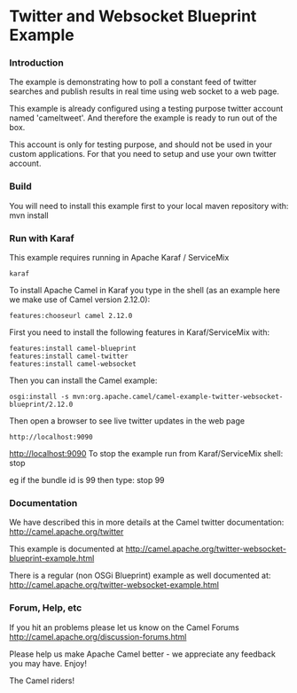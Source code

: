 # Twitter and Websocket Blueprint Example

### Introduction
The example is demonstrating how to poll a constant feed of twitter searches
and publish results in real time using web socket to a web page.

This example is already configured using a testing purpose twitter account named 'cameltweet'.
And therefore the example is ready to run out of the box.

This account is only for testing purpose, and should not be used in your custom applications.
For that you need to setup and use your own twitter account.

### Build
You will need to install this example first to your local maven repository with:
  mvn install

### Run with Karaf
This example requires running in Apache Karaf / ServiceMix

	karaf 
	
To install Apache Camel in Karaf you type in the shell (as an example here we make use of
Camel version 2.12.0):

	features:chooseurl camel 2.12.0

First you need to install the following features in Karaf/ServiceMix with:

	features:install camel-blueprint
	features:install camel-twitter
	features:install camel-websocket

Then you can install the Camel example:

	osgi:install -s mvn:org.apache.camel/camel-example-twitter-websocket-blueprint/2.12.0

Then open a browser to see live twitter updates in the web page
	
	http://localhost:9090
<http://localhost:9090>
To stop the example run from Karaf/ServiceMix shell:
  stop <bundle id>

eg if the bundle id is 99 then type:
  stop 99

### Documentation
We have described this in more details at the Camel twitter documentation: <http://camel.apache.org/twitter>

This example is documented at <http://camel.apache.org/twitter-websocket-blueprint-example.html>

There is a regular (non OSGi Blueprint) example as well documented at: <http://camel.apache.org/twitter-websocket-example.html>

### Forum, Help, etc 

If you hit an problems please let us know on the Camel Forums <http://camel.apache.org/discussion-forums.html>

Please help us make Apache Camel better - we appreciate any feedback you may
have.  Enjoy!



The Camel riders!

